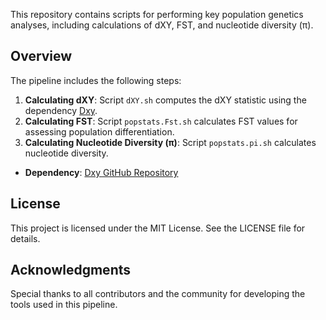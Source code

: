 This repository contains scripts for performing key population genetics analyses, including calculations of dXY, FST, and nucleotide diversity (π).

## Overview

The pipeline includes the following steps:

1. **Calculating dXY**: Script `dXY.sh` computes the dXY statistic using the dependency [Dxy](https://github.com/hugang123/Dxy).
2. **Calculating FST**: Script `popstats.Fst.sh` calculates FST values for assessing population differentiation.
3. **Calculating Nucleotide Diversity (π)**: Script `popstats.pi.sh` calculates nucleotide diversity.

- **Dependency**: [Dxy GitHub Repository](https://github.com/hugang123/Dxy)

## License
This project is licensed under the MIT License. See the LICENSE file for details.

## Acknowledgments
Special thanks to all contributors and the community for developing the tools used in this pipeline.


